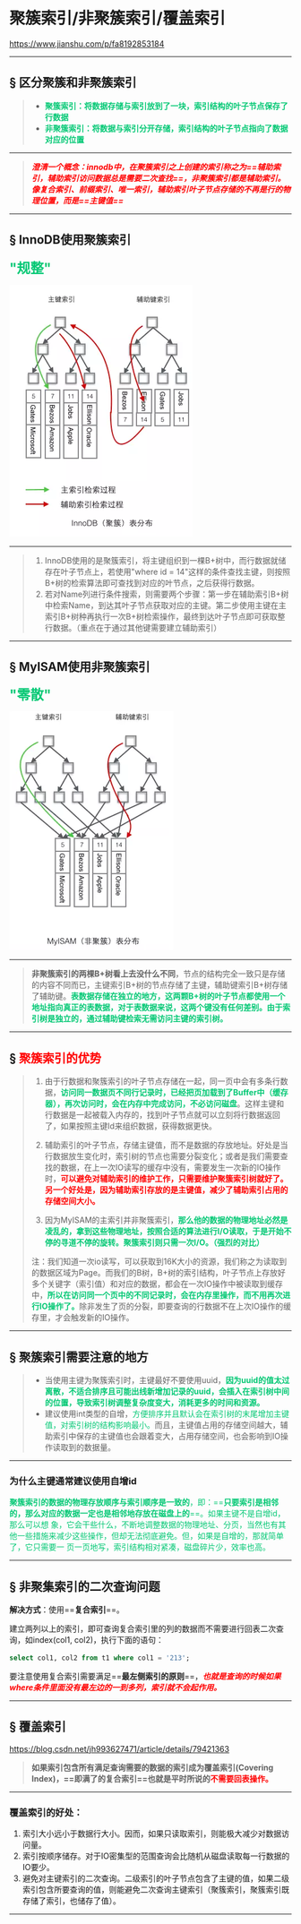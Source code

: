 # 聚簇索引/非聚簇索引/覆盖索引

https://www.jianshu.com/p/fa8192853184

------

## &sect; 区分聚簇和非聚簇索引

> - <font color='#02C874'>**聚簇索引：将数据存储与索引放到了一块，索引结构的叶子节点保存了行数据**</font>
> - <font color='#02C874'>**非聚簇索引：将数据与索引分开存储，索引结构的叶子节点指向了数据对应的位置**</font>

------

> <font color='red'>***澄清一个概念：innodb中，在聚簇索引之上创建的索引称之为==辅助索引，辅助索引访问数据总是需要二次查找==，非聚簇索引都是辅助索引。像复合索引、前缀索引、唯一索引，辅助索引叶子节点存储的不再是行的物理位置，而是==主键值==***</font>

------



## &sect; InnoDB使用聚簇索引

<font color='#02C874' size = 5>**"规整"**</font>

![img](../PicSource/ce9bedd0dc9013e14e5f450e2149704bef5.jpg)

------

> 1. InnoDB使用的是聚簇索引，将主键组织到一棵B+树中，而行数据就储存在叶子节点上，若使用"where id = 14"这样的条件查找主键，则按照B+树的检索算法即可查找到对应的叶节点，之后获得行数据。
> 2. 若对Name列进行条件搜索，则需要两个步骤：第一步在辅助索引B+树中检索Name，到达其叶子节点获取对应的主键。第二步使用主键在主索引B+树种再执行一次B+树检索操作，最终到达叶子节点即可获取整行数据。（重点在于通过其他键需要建立辅助索引）

------



## &sect; MyISAM使用非聚簇索引

<font color='#02C874' size = 5>**"零散"**</font>

![img](../PicSource/59066cb190ec7579c34e2cd77a1f47e8b68.jpg)

------

> **非聚簇索引的两棵B+树看上去没什么不同**，节点的结构完全一致只是存储的内容不同而已，主键索引B+树的节点存储了主键，辅助键索引B+树存储了辅助键。<font color='#02C874'>**表数据存储在独立的地方，这两颗B+树的叶子节点都使用一个地址指向真正的表数据，对于表数据来说，这两个键没有任何差别。由于索引树是独立的，通过辅助键检索无需访问主键的索引树。**</font>

------

## &sect; <font color='red'>聚簇索引的优势</font>

> 1. 由于行数据和聚簇索引的叶子节点存储在一起，同一页中会有多条行数据，<font color='#02C874'>**访问同一数据页不同行记录时，已经把页加载到了Buffer中（缓存器），再次访问时，会在内存中完成访问，不必访问磁盘**</font>。这样主键和行数据是一起被载入内存的，找到叶子节点就可以立刻将行数据返回了，如果按照主键Id来组织数据，获得数据更快。
>
> 2. 辅助索引的叶子节点，存储主键值，而不是数据的存放地址。好处是当行数据放生变化时，索引树的节点也需要分裂变化；或者是我们需要查找的数据，在上一次IO读写的缓存中没有，需要发生一次新的IO操作时，<font color='red'>**可以避免对辅助索引的维护工作，只需要维护聚簇索引树就好了。另一个好处是，因为辅助索引存放的是主键值，减少了辅助索引占用的存储空间大小。**</font>
>
> 3. 因为MyISAM的主索引并非聚簇索引，<font color='#02C874'>**那么他的数据的物理地址必然是凌乱的，拿到这些物理地址，按照合适的算法进行I/O读取，于是开始不停的寻道不停的旋转。聚簇索引则只需一次I/O。（强烈的对比）**</font>
>
> 注：我们知道一次io读写，可以获取到16K大小的资源，我们称之为读取到的数据区域为Page。而我们的B树，B+树的索引结构，叶子节点上存放好多个关键字（索引值）和对应的数据，都会在一次IO操作中被读取到缓存中，<font color='#02C874'>**所以在访问同一个页中的不同记录时，会在内存里操作，而不用再次进行IO操作了。**</font>除非发生了页的分裂，即要查询的行数据不在上次IO操作的缓存里，才会触发新的IO操作。

------

## &sect; **聚簇索引需要注意的地方**

> - 当使用主键为聚簇索引时，主键最好不要使用uuid，<font color='#02C874'>**因为uuid的值太过离散，不适合排序且可能出线新增加记录的uuid，会插入在索引树中间的位置，导致索引树调整复杂度变大，消耗更多的时间和资源。**</font>
> - 建议使用int类型的自增，<font color='#02C874'>方便排序并且默认会在索引树的末尾增加主键值，对索引树的结构影响最小。</font>而且，主键值占用的存储空间越大，辅助索引中保存的主键值也会跟着变大，占用存储空间，也会影响到IO操作读取到的数据量。

------



### **为什么主键通常建议使用自增id**

<font color='#02C874'>**聚簇索引的数据的物理存放顺序与索引顺序是一致的**，即：==**只要索引是相邻的，那么对应的数据一定也是相邻地存放在磁盘上的**==。如果主键不是自增id，那么可以想 象，它会干些什么，不断地调整数据的物理地址、分页，当然也有其他一些措施来减少这些操作，但却无法彻底避免。但，如果是自增的，那就简单了，它只需要一 页一页地写，索引结构相对紧凑，磁盘碎片少，效率也高。</font>

------



## &sect; 非聚集索引的二次查询问题

**解决方式**：使用==**复合索引**==。

建立两列以上的索引，即可查询复合索引里的列的数据而不需要进行回表二次查询，如index(col1, col2)，执行下面的语句：

```sql
select col1, col2 from t1 where col1 = '213';
```

要注意使用复合索引需要满足==**最左侧索引的原则**==，<font color='red'>***也就是查询的时候如果where条件里面没有最左边的一到多列，索引就不会起作用。***</font>

------



## &sect; 覆盖索引

https://blog.csdn.net/jh993627471/article/details/79421363

> **如果索引包含所有满足查询需要的数据的索引成为覆盖索引(Covering Index)，==即满了的复合索引==也就是平时所说的<font color='red'>不需要回表操作。</font>**

------



### 覆盖索引的好处：

1. 索引大小远小于数据行大小。因而，如果只读取索引，则能极大减少对数据访问量。
2. 索引按顺序储存。对于IO密集型的范围查询会比随机从磁盘读取每一行数据的IO要少。
3. 避免对主键索引的二次查询。二级索引的叶子节点包含了主键的值，如果二级索引包含所要查询的值，则能避免二次查询主键索引（聚簇索引，聚簇索引既存储了索引，也储存了值）。

------



